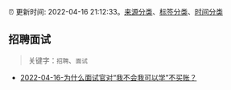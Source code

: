 :alarm_clock: 更新时间: 2022-04-16 21:12:33。[来源分类](../README.md)、[标签分类](../TAGS.md)、[时间分类](../TIMELINE.md)

## 招聘面试


> 关键字：`招聘`、`面试`



- [2022-04-16-为什么面试官对“我不会我可以学”不买账？](https://toutiao.io/k/vcx4etb) 